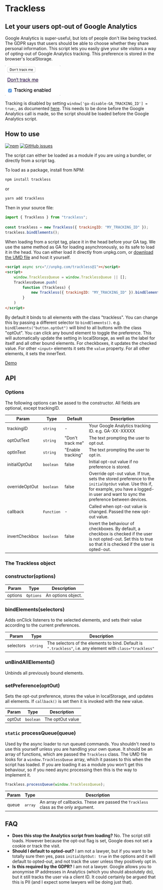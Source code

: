 # Trackless

## Let your users opt-out of Google Analytics

Google Analytics is super-useful, but lots of people don't like being tracked.
The GDPR says that users should be able to choose whether they share personal
information. This script lets you easily give your site visitors a way of
opting-out of Google Analytics tracking. This preference is stored in the
browser's localStorage.

![](demo/screencast.gif)

Tracking is disabled by setting `window['ga-disable-GA_TRACKING_ID'] = true;`,
as documented
[here](https://developers.google.com/analytics/devguides/collection/gtagjs/user-opt-out).
This needs to be done before the Google Analytics call is made, so the script
should be loaded before the Google Analytics script.

## How to use

[![npm](https://img.shields.io/npm/dt/trackless.svg)](https://www.npmjs.com/package/trackless)
[![GitHub issues](https://img.shields.io/github/issues/ascorbic/trackless.svg)](https://github.com/ascorbic/trackless/issues)

The script can either be loaded as a module if you are using a bundler, or
directly from a script tag.

To load as a package, install from NPM:

```sh
npm install trackless
```
or
```sh
yarn add trackless
```
Then in your source file:
```js
import { Trackless } from "trackless";

const trackless = new Trackless({ trackingID: "MY_TRACKING_ID" });
trackless.bindElements();
```

When loading from a script tag, place it in the head before your GA tag. We use
the same method as GA for loading asynchronously, so its safe to load it in the
head. You can either load it directly from unpkg.com, or [download the UMD file](https://unpkg.com/trackless) and host it yourself.

```html
<script async src="//unpkg.com/trackless@1"></script>
<script>
    window.TracklessQueue = window.TracklessQueue || [];
    TracklessQueue.push(
        function (Trackless) {
            new Trackless({ trackingID: "MY_TRACKING_ID" }).bindElements();
        }
    )
</script>
```

By default it binds to all elements with the class "trackless". You can change
this by passing a different selector to `bindElements()`. e.g.
`bindElements("button.optOut")` will bind to all buttons with the class
"optOut". You can click any bound element to toggle the preference. This will
automatically update the setting in localStorage, as well as the label for
itself and all other bound elements. For checkboxes, it updates the checked
value. For other `<input>` elements it sets the `value` property. For all other
elements, it sets the innerText.

[Demo](https://unpkg.com/trackless/demo/index.html)

## API

### Options

The following options can be assed to the constructor. All fields are optional, except trackingID.

| Param          | Type       | Default           | Description                                                                                                                                                                                     |
| -------------- | ---------- | ----------------- | ----------------------------------------------------------------------------------------------------------------------------------------------------------------------------------------------- |
| trackingID     | `string`   | -                 | Your Google Analytics tracking ID. e.g. GA-XX-XXXXX                                                                                                                                             |
| optOutText     | `string`   | "Don't track me"  | The text prompting the user to opt out.                                                                                                                                                         |
| optInText      | `string`   | "Enable tracking" | The text prompting the user to opt in.                                                                                                                                                          |
| initialOptOut  | `boolean`  | false             | Initial opt-out value if no preference is stored.                                                                                                                                               |
| overrideOptOut | `boolean`  | false             | Override opt-out value. If true, sets the stored preference to the `initialOptOut` value.  Use this if, for example, you have a logged-in user and want to sync the preference between devices. |
| callback       | `Function` | -                 | Called when opt-out value is changed. Passed the new opt-out value.                                                                                                                             |
| invertCheckbox | `boolean`  | false             | Invert the behaviour of checkboxes. By default, a checkbox is checked if the user is not opted-out. Set this to true so that it is checked if the user is opted-out.                            |

### The Trackless object

### constructor(options) 


| Param   | Type      | Description        |
| ------- | --------- | ------------------ |
| options | `Options` | An options object. |


### bindElements(selectors)
Adds onClick listeners to the selected elements, and sets their value according to the current preferences.  

| Param     | Type     | Description                                                                                                 |
| --------- | -------- | ----------------------------------------------------------------------------------------------------------- |
| selectors | `string` | The selectors of the elements to bind. Default is `".trackless"`, i.e. any element with `class="trackless"` |

### unBindAllElements()
Unbinds all previously bound elements.

### setPreference(optOut)
Sets the opt-out preference, stores the value in localStorage, and updates all elements. If `callback()` is set then it is invoked with the new value.

| Param  | Type      | Description      |
| ------ | --------- | ---------------- |
| optOut | `boolean` | The optOut value |


### `static` processQueue(queue)

Used by the async loader to run queued commands. You shouldn't need to use this yourself unless you are handling your own queue. It should be an array of functions, which are passed the `Trackless` class. The UMD file looks for a `window.TracklessQueue` array, which it passes to this when the script has loaded. If you are loading it as a module you won't get this behaviour, so if you need async processing then this is the way to implement it.
```js
Trackless.processQueue(window.TracklessQueue);
```

| Param | Type    | Description                                                                         |
| ----- | ------- | ----------------------------------------------------------------------------------- |
| queue | `array` | An array of callbacks. These are passed the `Trackless` class as the only argument. |

## FAQ
- **Does this stop the Analytics script from loading?**
No. The script still loads. However because the opt-out flag is set, Google does not set a cookie or track the visit.
- **Should I default to opted-out?** I am not a lawyer, but if you want to be totally sure then yes, pass `initialOptOut: true` in the options and it will default to opted-out, and not track the user unless they positively opt in. 
- **Is this required by the GDPR?** I am not a lawyer. Google allows you to anonymise IP addresses in Analytics (which you should absolutely do), but it still tracks the user via a client ID. It could certainly be argued that this is PII (and I expect some lawyers will be doing just that).